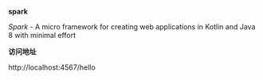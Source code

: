 **spark**

_Spark_ - A micro framework for creating web applications in Kotlin and Java 8 with minimal effort

**访问地址**

http://localhost:4567/hello